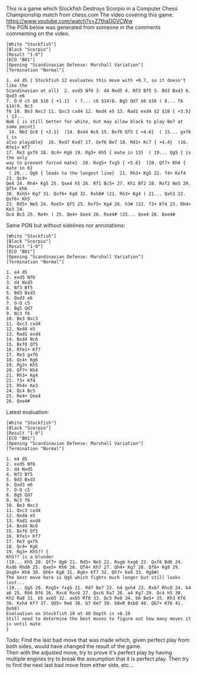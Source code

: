 This is a game which Stockfish Destroys Scorpio in a Computer Chess Championship match from chess.com
The video covering this game: https://www.youtube.com/watch?v=Z7thaDGVCWw  
The PGN below was generated from someone in the comments commenting on the video.

```
[White "Stockfish"]
[Black "Scorpio"]
[Result "1-0"]
[ECO "B01"]
[Opening "Scandinavian Defense: Marshall Variation"]
[Termination "Normal"]

1. e4 d5 { Stockfish 12 evaluates this move with +0.7, so it doesn't like the
Scandinavian at all}  2. exd5 Nf6 3. d4 Nxd5 4. Nf3 Bf5 5. Bd3 Bxd3 6. Qxd3 e6
7. O-O c5 $6 $16 { +1.1}  ( 7... c6 $14)8. Bg5 Qd7 $6 $16 ( 8... f6 $14)9. Nc3
f6 10. Be3 Nxc3 11. Qxc3 cxd4 12. Nxd4 e5 13. Rad1 exd4 $2 $18 { +3.5}  ( 13...
Na6 { is still better for white, but may allow black to play Be7 at some point}
 14. Nb3 Qc8 { +2.1}  )14. Bxd4 Nc6 15. Bxf6 Qf5 { +4.6}  ( 15... gxf6 { is
also playable}  16. Rxd7 Kxd7 17. Qxf6 Be7 18. Rd1+ Kc7 { +4.4}  )16. Rfe1+ Kf7
17. Re3 gxf6 18. Qc4+ Kg6 19. Rg3+ Kh5 { mate in 13}  ( 19... Qg5 { is the only
way to prevent forced mate}  20. Rxg5+ fxg5 { +5.6}  )20. Qf7+ Kh4 { mate in 6}
 ( 20... Qg6 { leads to the longest line}  21. Rh3+ Kg5 22. f4+ Kxf4 23. Qc4+
Qe4 24. Rh4+ Kg5 25. Qxe4 h5 26. Rf1 Bc5+ 27. Kh1 Bf2 28. Rxf2 Ne5 29. Qf5+ Kh6
30. Rxh5+ Kg7 31. Qxf6+ Kg8 32. Rxh8# )21. Rh3+ Kg4 ( 21... Qxh3 22. Qxf6+ Kh5
23. Rd5+ Ne5 24. Rxe5+ Qf5 25. Rxf5+ Kg4 26. h3# )22. f3+ Kf4 23. Rh4+ Ke3 24.
Qc4 Bc5 25. Re4+ ( 25. Qe4+ Qxe4 26. Rxe4# )25... Qxe4 26. Qxe4#
```

Same PGN but without sidelines nor annotations:

```
[White "Stockfish"]
[Black "Scorpio"]
[Result "1-0"]
[ECO "B01"]
[Opening "Scandinavian Defense: Marshall Variation"]
[Termination "Normal"]

1. e4 d5
2. exd5 Nf6
3. d4 Nxd5
4. Nf3 Bf5
5. Bd3 Bxd3
6. Qxd3 e6
7. O-O c5
8. Bg5 Qd7
9. Nc3 f6
10. Be3 Nxc3
11. Qxc3 cxd4
12. Nxd4 e5
13. Rad1 exd4
14. Bxd4 Nc6
15. Bxf6 Qf5
16. Rfe1+ Kf7
17. Re3 gxf6
18. Qc4+ Kg6
19. Rg3+ Kh5
20. Qf7+ Kh4
21. Rh3+ Kg4
22. f3+ Kf4
23. Rh4+ Ke3
24. Qc4 Bc5
25. Re4+ Qxe4
26. Qxe4#
```


Latest evaluation:
```
[White "Stockfish"]
[Black "Scorpio"]
[Result "1-0"]
[ECO "B01"]
[Opening "Scandinavian Defense: Marshall Variation"]
[Termination "Normal"]

1. e4 d5
2. exd5 Nf6
3. d4 Nxd5
4. Nf3 Bf5
5. Bd3 Bxd3
6. Qxd3 e6
7. O-O c5
8. Bg5 Qd7
9. Nc3 f6
10. Be3 Nxc3
11. Qxc3 cxd4
12. Nxd4 e5
13. Rad1 exd4
14. Bxd4 Nc6
15. Bxf6 Qf5
16. Rfe1+ Kf7
17. Re3 gxf6
18. Qc4+ Kg6
19. Rg3+ Kh5?? {
Kh5?? is a blunder
(19... Kh5 20. Qf7+ Qg6 21. Rd5+ Ne5 22. Rxg6 hxg6 23. Qxf6 Bd6 24. Rxd6 Rhd8 25. Qxe5+ Kh6 26. Qf4+ Kh7 27. Qh4+ Kg7 28. Qf6+ Kg8 29. Qxg6+ Kh8 30. Qh6+ Kg8 31. Rg6+ Kf7 32. Qh7+ Ke8 33. Rg8#)
The best move here is Qg5 which fights much longer but still looks lost...
(19... Qg5 20. Rxg5+ fxg5 21. Rd7 Be7 22. h4 gxh4 23. Rxb7 Rhc8 24. b4 a6 25. Rb6 Bf6 26. Rxc6 Rxc6 27. Qxc6 Ra7 28. a4 Kg7 29. Qc4 h5 30. Kh2 Ra8 31. b5 axb5 32. axb5 Rf8 33. Qc5 Re8 34. b6 Be5+ 35. Kh3 Kf6 36. Kxh4 Kf7 37. Qd5+ Re6 38. b7 Ke7 39. b8=R Bxb8 40. Qb7+ Kf6 41. Qxb8)
Evaluation on Stockfish 10 at 40 Depth is +8.19
Still need to determine the best moves to figure out how many moves it is until mate
}
```

Todo: Find the last bad move that was made which, given perfect play from both sides, would have changed the result of the game.  
Then with the adjusted move, try to prove it's perfect play by having multiple engines try to break the assumption that it is perfect play.
Then try to find the next last bad move from either side, etc...

